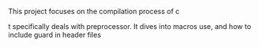 This project focuses on the compilation process of c

t specifically deals with preprocessor.
It dives into macros use, and how to include guard in header files
